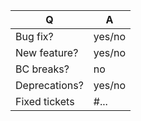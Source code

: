 | Q             | A                                                  |
|---------------|----------------------------------------------------|
| Bug fix?      | yes/no                                             |
| New feature?  | yes/no                                             |
| BC breaks?    | no                                                 |
| Deprecations? | yes/no                                             |
| Fixed tickets | #...   <!-- #-prefixed issue number(s), if any --> |

<!--
Write a short README entry for your feature/bugfix here (replace this comment block.)
This will help people understand your PR and can be used as a start of the Doc PR.
-->
